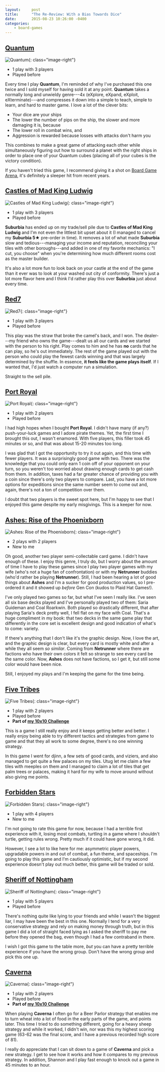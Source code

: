 ```yaml
---
layout:     post
title:      "The Re-Review: With a Bias Towards Dice"
date:       2015-08-23 10:26:00 -0400
categories:
    - board-games
---
```

## [Quantum](https://boardgamegeek.com/boardgame/143519/quantum)

![Quantum](/assets/images/covers/quantum.jpg){: class="image-right"}

- 1 play with 3 players
- Played before

Every time I play **Quantum**, I'm reminded of why I've purchased this one twice and I sold myself for having sold it at any point. **Quantum** takes a normally long and unwieldy genre---4x (eXplore, eXpand, eXploit, eXterminate)---and compresses it down into a simple to teach, simple to learn, and hard to master game. I love a lot of the clever bits:

- Your dice are your ships
- The lower the number of pips on the ship, the slower and more damaging it is, because
- The lower roll in combat wins, and
- Aggression is rewarded because losses with attacks don't harm you

This combines to make a great game of attacking each other while simultaneously figuring out how to surround a planet with the right ships in order to place one of your Quantum cubes (placing all of your cubes is the victory condition).

If you haven't tried this game, I recommend giving it a shot on [Board Game Arena](http://en.boardgamearena.com/#!gamepanel?game=quantum), it's definitely a sleeper hit from recent years.

## [Castles of Mad King Ludwig](https://boardgamegeek.com/boardgame/155426/castles-mad-king-ludwig)

![Castles of Mad King Ludwig](/assets/images/covers/castles-of-mad-king-ludwig.jpg){: class="image-right"}

- 1 play with 3 players
- Played before

**Suburbia** has ended up on my trade/sell pile due to **Castles of Mad King Ludwig** and I'm not even the littlest bit upset about it (I managed to cancel my **Suburbia 5★** pre-order in time). It removes a lot of what made **Suburbia** slow and tedious---managing your income and reputation, reconciling your tiles with other boroughs---and added in one of my favorite mechanics: "I cut, you choose" when you're determining how much different rooms cost as the master builder.

It's also a lot more fun to look back on your castle at the end of the game than it ever was to look at your washed out city of conformity. There's just a lot more flavor here and I think I'd rather play this over **Suburbia** just about every time.

## [Red7](https://boardgamegeek.com/boardgame/161417/red7)

![Red7](/assets/images/covers/red7.png){: class="image-right"}

- 1 play with 3 players
- Played before

This play was the straw that broke the camel's back, and I won. The dealer---my friend who owns the game---dealt us all our cards and we started with the person to his right. Play comes to him and he has **no** cards that he can play, so he's out immediately. The rest of the game played out with the person who could play the fewest cards winning and that was largely determined by the shuffle. In essence, **it feels like the game plays itself**. If I wanted that, I'd just watch a computer run a simulation.

Straight to the sell pile.

## [Port Royal](https://boardgamegeek.com/boardgame/156009/port-royal)

![Port Royal](/assets/images/covers/port-royal.jpg){: class="image-right"}

- 1 play with 2 players
- Played before

I had high hopes when I bought **Port Royal**. I didn't have many (if any?) push-your-luck games and I adore pirate themes. Yet, the first time I brought this out, I wasn't enamored. With five players, this filler took 45 minutes or so, and that was about 15-20 minutes too long.

I was glad that I got the opportunity to try it out again, and this time with fewer players. It was a surprisingly good game with two. There was the knowledge that you could only earn 1 coin off of your opponent on your turn, so you weren't too worried about drawing enough cards to get cash from them. In addition, taxes had a far greater chance of providing you with a coin since there's only two players to compare. Last, you have a lot more options for expeditions since the same number seem to come out and, again, there's not a ton of competition over them.

I doubt that two players is the sweet spot here, but I'm happy to see that I enjoyed this game despite my early misgivings. This is a keeper for now.

## [Ashes: Rise of the Phoenixborn](https://boardgamegeek.com/boardgame/167400/ashes-rise-phoenixborn)

![Ashes: Rise of the Phoenixborn](/assets/images/covers/ashes-rise-of-the-phoenixborn.jpg){: class="image-right"}

- 2 plays with 2 players
- New to me

Oh good, another two player semi-collectable card game. I didn't have enough of these. I enjoy this genre, I truly do, but I worry about the amount of time I have to play these games since I play two player games with my wife (who's not a huge fan of confrontation) or with my **Netrunner** buddies (who'd rather be playing **Netrunner**). Still, I had been hearing a lot of good things about **Ashes** and I'm a sucker for good production values, so I pre-ordered it and it showed up *before* Gen Con (kudos to Plaid Hat Games!).

I've only played two games so far, but what I've seen I really like. I've seen all six base decks played and I've personally played two of them: Saria Guideman and Coal Roarkwin. Both played so drastically different, that after playing Saria's deck pretty well, I fell flat on my face with Coal. That's a huge compliment in my book: that two decks in the same game play that differently in the core set is excellent design and good indication of what's to come: variety.

If there's anything that I don't like it's the graphic design. Now, I love the art, and the graphic design is clear, but every card is mostly white and after a while they all seem *so similar*. Coming from **Netrunner** where there are factions who have their own colors it felt so strange to see every card be the same color. Now, **Ashes** does not have factions, so I get it, but still some color would have been nice.

Still, I enjoyed my plays and I'm keeping the game for the time being.

## [Five Tribes](https://boardgamegeek.com/boardgame/157354/five-tribes)

![Five Tribes](/assets/images/covers/five-tribes.jpg){: class="image-right"}

- 1 play with 2 players
- Played before
- **Part of [my 10x10 Challenge](https://boardgamegeek.com/geeklist/183527/wesbakers-2015-10x10-hardcore-challenge)**

This is a game I still really enjoy and it keeps getting better and better. I really enjoy being able to try different tactics and strategies from game to game and that they all work to some degree, there's no one winning strategy.

In this game I went for djinn, a few sets of good cards, and viziers, and also managed to get quite a few palaces on my tiles. Utug let me claim a few tiles with meeples on them and I managed to claim a lot of tiles that get palm trees or palaces, making it hard for my wife to move around without also giving me points.

## [Forbidden Stars](https://boardgamegeek.com/boardgame/175155/forbidden-stars)

![Forbidden Stars](/assets/images/covers/forbidden-stars.jpg){: class="image-right"}

- 1 play with 4 players
- New to me

I'm not going to rate this game for now, because I had a terrible first experience with it, losing most combats, turtling in a game where I shouldn't turtle, getting rules wrong. Pretty much if it could have gone wrong, it did.

However, I see a lot to like here for me: asymmetric player powers, upgradable powers in and out of combat, a fun theme, and spaceships. I'm going to play this game and I'm cautiously optimistic, but if my second experience doesn't play out much better, this game will be traded or sold.

## [Sheriff of Nottingham](https://boardgamegeek.com/boardgame/157969/sheriff-nottingham)

![Sheriff of Nottingham](/assets/images/covers/sheriff-of-nottingham.jpg){: class="image-right"}

- 1 play with 5 players
- Played before

There's nothing quite like lying to your friends and while I wasn't the biggest liar, I may have been the best in this one. Normally I tend for a very conservative strategy and rely on making money through truth, but in this game I did a lot of straight faced lying as I asked the sheriff to pay me before they opened the bag, even though I had a few contraband in there.

I wish I got this game to the table more, *but* you can have a pretty terrible experience if you have the wrong group. Don't have the wrong group and pick this one up.

## [Caverna](https://boardgamegeek.com/boardgame/102794/caverna-cave-farmers)

![Caverna](/assets/images/covers/caverna.jpg){: class="image-right"}

- 1 play with 2 players
- Played before
- **Part of [my 10x10 Challenge](https://boardgamegeek.com/geeklist/183527/wesbakers-2015-10x10-hardcore-challenge)**

When playing **Caverna** I often go for a Beer Parlor strategy that enables me to turn wheat into a lot of food in the early parts of the game, and points later. This time I tried to do something different, going for a heavy sheep strategy and while it worked, I didn't win, nor was this my highest scoring game (63-62 was the final score, and I have a previous recorded high score of 81).

I really do appreciate that I can sit down to a game of **Caverna** and pick a new strategy. I get to see how it works and how it compares to my previous strategy. In addition, Shannon and I play fast enough to knock out a game in 45 minutes to an hour.
